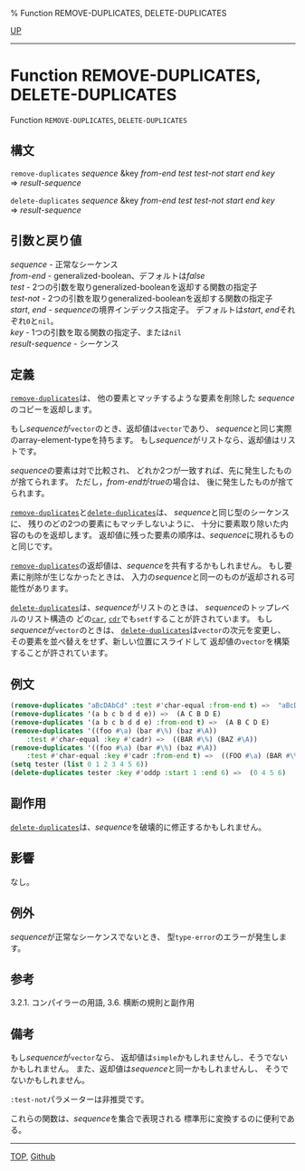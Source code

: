 % Function REMOVE-DUPLICATES, DELETE-DUPLICATES

[UP](17.3.html)  

---

# Function REMOVE-DUPLICATES, DELETE-DUPLICATES


Function `REMOVE-DUPLICATES`, `DELETE-DUPLICATES`


## 構文

`remove-duplicates` *sequence*
 &key *from-end* *test* *test-not* *start* *end* *key*  
=> *result-sequence*

`delete-duplicates` *sequence*
 &key *from-end* *test* *test-not* *start* *end* *key*  
=> *result-sequence*


## 引数と戻り値

*sequence* - 正常なシーケンス  
*from-end* - generalized-boolean、デフォルトは*false*  
*test* - 2つの引数を取りgeneralized-booleanを返却する関数の指定子  
*test-not* - 2つの引数を取りgeneralized-booleanを返却する関数の指定子  
*start*, *end* - *sequence*の境界インデックス指定子。
デフォルトは*start*, *end*それぞれ`0`と`nil`。  
*key* - 1つの引数を取る関数の指定子、または`nil`  
*result-sequence* - シーケンス


## 定義

[`remove-duplicates`](17.3.remove-duplicates.html)は、
他の要素とマッチするような要素を削除した
*sequence*のコピーを返却します。

もし*sequence*が`vector`のとき、返却値は`vector`であり、
*sequence*と同じ実際のarray-element-typeを持ちます。
もし*sequence*がリストなら、返却値はリストです。

*sequence*の要素は対で比較され、
どれか2つが一致すれば、先に発生したものが捨てられます。
ただし，*from-end*が*true*の場合は、
後に発生したものが捨てられます。

[`remove-duplicates`](17.3.remove-duplicates.html)と[`delete-duplicates`](17.3.remove-duplicates.html)は、
*sequence*と同じ型のシーケンスに、
残りのどの2つの要素にもマッチしないように、
十分に要素取り除いた内容のものを返却します。
返却値に残った要素の順序は、*sequence*に現れるものと同じです。

[`remove-duplicates`](17.3.remove-duplicates.html)の返却値は、*sequence*を共有するかもしれません。
もし要素に削除が生じなかったときは、
入力の*sequence*と同一のものが返却される可能性があります。

[`delete-duplicates`](17.3.remove-duplicates.html)は、*sequence*がリストのときは、
*sequence*のトップレベルのリスト構造の
どの[`car`](14.2.car.html), [`cdr`](14.2.car.html)でも`setf`することが許されています。
もし*sequence*が`vector`のときは、
[`delete-duplicates`](17.3.remove-duplicates.html)は`vector`の次元を変更し、
その要素を並べ替えをせず、新しい位置にスライドして
返却値の`vector`を構築することが許されています。


## 例文

```lisp
(remove-duplicates "aBcDAbCd" :test #'char-equal :from-end t) =>  "aBcD"
(remove-duplicates '(a b c b d d e)) =>  (A C B D E)
(remove-duplicates '(a b c b d d e) :from-end t) =>  (A B C D E)
(remove-duplicates '((foo #\a) (bar #\%) (baz #\A))
    :test #'char-equal :key #'cadr) =>  ((BAR #\%) (BAZ #\A))
(remove-duplicates '((foo #\a) (bar #\%) (baz #\A)) 
    :test #'char-equal :key #'cadr :from-end t) =>  ((FOO #\a) (BAR #\%))
(setq tester (list 0 1 2 3 4 5 6))
(delete-duplicates tester :key #'oddp :start 1 :end 6) =>  (0 4 5 6)
```


## 副作用

[`delete-duplicates`](17.3.remove-duplicates.html)は、*sequence*を破壊的に修正するかもしれません。



## 影響

なし。


## 例外

*sequence*が正常なシーケンスでないとき、
型`type-error`のエラーが発生します。


## 参考

3.2.1. コンパイラーの用語,
3.6. 横断の規則と副作用


## 備考

もし*sequence*が`vector`なら、
返却値は`simple`かもしれませんし、そうでないかもしれません。
また、返却値は*sequence*と同一かもしれませんし、
そうでないかもしれません。

`:test-not`パラメーターは非推奨です。

これらの関数は、*sequence*を集合で表現される
標準形に変換するのに便利である。


---
[TOP](index.html),  [Github](https://github.com/nptcl/npt-japanese)

